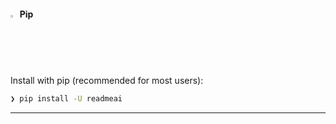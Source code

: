 #### <img width="2%" src="https://simpleicons.org/icons/python.svg">&emsp13;Pip

Install with pip (recommended for most users):

```sh
❯ pip install -U readmeai
```

<!-- #### Using `pipx` [![pipx][pipx-shield]][pipx-link] -->
<!-- #### ![pipx][pipx-svg]{ width="2%" }&emsp13;Pipx -->

---

<!-- REFERENCE LINKS -->
[pipx-link]: https://pipx.pypa.io/stable/
[pipx-shield]: https://img.shields.io/badge/pipx-2CFFAA.svg?style=flat&logo=pipx&logoColor=black
[pipx-svg]: https://simpleicons.org/icons/pipx.svg
